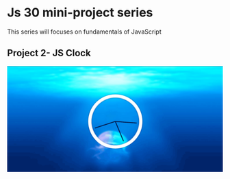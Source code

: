 # Js 30 mini-project series

This series will focuses on fundamentals of JavaScript

## Project 2- JS Clock

![Test Image 3](/preview.gif)
